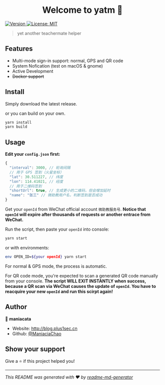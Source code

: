 <h1 align="center">Welcome to yatm 👋</h1>
<p>
  <a href="https://www.npmjs.com/package/yatm" target="_blank">
    <img alt="Version" src="https://img.shields.io/npm/v/yatm.svg">
  </a>
  <a href="#" target="_blank">
    <img alt="License: MIT" src="https://img.shields.io/badge/License-MIT-yellow.svg" />
  </a>
</p>

> yet another teachermate helper

## Features

* Multi-mode sign-in support: normal, GPS and QR code
* System Nofication (test on macOS & gnome)
* Active Development
* <del>Docker support</del>

## Install

Simply download the latest release.

or you can build on your own.

```sh
yarn install
yarn build
```

## Usage

**Edit your `config.json` first:**

```javascript
{
  "interval": 3000, // 轮询间隔
  // 用于 GPS 签到（火星坐标）
  "lat": 30.511227, // 纬度
  "lon": 114.41021, // 经度
  // 用于二维码签到
  "shortUrl": true, // 生成更小的二维码，但会增加延时
  "name": "张三" // 微助教用户名，判断签到是否成功
}
```

Get your `openId` from WeChat official account `微助教服务号`. **Notice that `openId` will expire after thousands of requests or another entrace from WeChat.**

Run the script, then paste your `openId` into console:

```sh
yarn start
```

or with environments:

```sh
env OPEN_ID=${your openId} yarn start
```

For normal & GPS mode, the process is automatic. 

For QR code mode, you're expected to scan a generated QR code manually from your console. **The script WILL EXIT INSTANTLY when success, because a QR scan via WeChat causes the update of `openId`. You have to reacquire your new `openId` and run this scirpt again!**

## Author

👤 **maniacata**

* Website: http://blog.plus1sec.cn
* Github: [@ManiaciaChao](https://github.com/ManiaciaChao)

## Show your support

Give a ⭐️ if this project helped you!

***
_This README was generated with ❤️ by [readme-md-generator](https://github.com/kefranabg/readme-md-generator)_